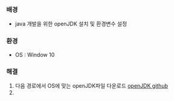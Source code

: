 ### 배경
 - java 개발을 위한 openJDK 설치 및 환경변수 설정

### 환경
 - OS : Window 10

### 해결
 1. 다음 경로에서 OS에 맞는 openJDK파일 다운로드 [openJDK github](https://github.com/ojdkbuild/ojdkbuild)
 2. 
